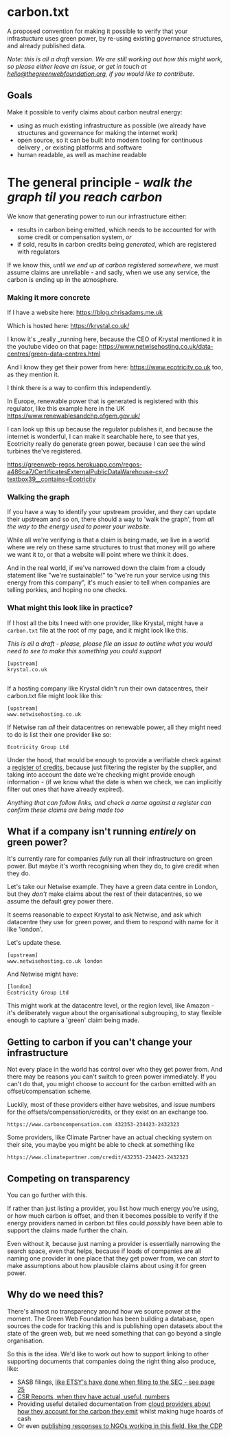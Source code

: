 # carbon.txt

A proposed convention for making it possible to verify that your infrastucture uses green power, by re-using existing governance structures, and already published data.

_Note: this is all a draft version. We are still working out how this might work, so please either leave an issue, or get in touch at hello@thegreenwebfoundation.org, if you would like to contribute._

## Goals

Make it possible to verify claims about carbon neutral energy:

- using as much existing infrastructure as possible (we already have structures and governance for making the internet work)
- open source, so it can be built into modern tooling for continuous delivery , or existing platforms and software
- human readable, as well as machine readable


# The general principle - _walk the graph til you reach carbon_

We know that generating power to run our infrastructure either:

- results in carbon being emitted, which needs to be accounted for with some credit or compensation system, _or_
- if sold, results in carbon credits being _generated_, which are registered with regulators

If we know this, _until we end up at carbon registered somewhere_, we must assume claims are unreliable - and sadly, when we use any service, the carbon is ending up in the atmosphere.

### Making it more concrete

If I have a website here: https://blog.chrisadams.me.uk

Which is hosted here: https://krystal.co.uk/

I know it's _really _running here, because the CEO of Krystal mentioned it in the youtube video on that page: https://www.netwisehosting.co.uk/data-centres/green-data-centres.html

And I know they get their power from here: https://www.ecotricity.co.uk too, as they mention it.

I think there is a way to confirm this independently.

In Europe, renewable power that is generated is registered with this regulator, like this example here in the UK https://www.renewablesandchp.ofgem.gov.uk/

I can look up this up because the regulator publishes it, and because the internet is wonderful, I can make it searchable here, to see that yes, Ecotricity really do generate green power, because I can see the wind turbines the've registered.

https://greenweb-regos.herokuapp.com/regos-a486ca7/CertificatesExternalPublicDataWarehouse-csv?textbox39__contains=Ecotricity

### Walking the graph

If you have a way to identify your upstream provider, and they can update their upstream and so on, there should a way to 'walk the graph', from _all the way to the energy used to power your website_.

While all we're verifying is that a claim is being made, we live in a world where we rely on these same structures to trust that money will go where we want it to, or that a website will point where we think it does.

And in the real world, if we've narrowed down the claim from a cloudy statement like "we're sustainable!" to "we're run your service using this energy from this company", it's much easier to tell when companies are telling porkies, and hoping no one checks.

### What might this look like in practice?


If I host all the bits I need with one provider, like Krystal, might have a `carbon.txt` file at the root of my page, and it might look like this.

_This is all a draft - please, please file an issue to outline what you would need to see to make this something you could support_

```
[upstream]
krystal.co.uk


```

If a hosting company like Krystal didn't run their own datacentres, their carbon.txt file might look like this:

```
[upstream]
www.netwisehosting.co.uk
```

If Netwise ran _all_ their datacentres on renewable power, all they might need to do is list their one provider like so:

```
Ecotricity Group Ltd
```

Under the hood, that would be enough to provide a verifiable check against a [register of credits](https://greenweb-regos.herokuapp.com/regos-a486ca7/CertificatesExternalPublicDataWarehouse-csv?textbox39__contains=Ecotricity+Group+Ltd), because just filtering the register by the supplier, and taking into account the date we're checking might provide enough information - (if we know what the date is when we check, we can implicitly filter out ones that have already expired).

_Anything that can follow links, and check a name against a register can confirm these claims are being made too_

## What if a company isn't running _entirely_ on green power?

It's currently rare for companies _fully_ run all their infrastructure on green power. But maybe it's worth recognising when they do, to give credit when they do.

Let's take our Netwise example. They have a green data centre in London, but they _don't_ make claims about the rest of their datacentres, so we assume the default grey power there.

It seems reasonable to expect Krystal to ask Netwise, and ask which datacentre they use for green power, and them to respond with name for it like 'london'. 

Let's update these.


```
[upstream]
www.netwisehosting.co.uk london
```

And Netwise might have:

```
[london]
Ecotricity Group Ltd
```

This might work at the datacentre level, or the region level, like Amazon - it's deliberately vague about the organisational subgrouping, to stay flexible enough to capture a 'green' claim being made.


## Getting to carbon if you can't change your infrastructure

Not every place in the world has control over who they get power from. And there may be reasons you can't switch to green power immediately. If you can't do that, you might choose to account for the carbon emitted with an offset/compensation scheme.

Luckily, most of these providers either have websites, and issue numbers for the offsets/compensation/credits, or they exist on an exchange too.

```
https://www.carboncompensation.com 432353-234423-2432323
```

Some providers, like Climate Partner have an actual checking system on their site, you maybe you might be able to check at something like

```
https://www.climatepartner.com/credit/432353-234423-2432323

```



## Competing on transparency

You can go further with this.

If rather than just listing a provider, you list how much energy you're using, or how much carbon is offset, and then it becomes possible to verify if the energy providers named in carbon.txt files could _possibly_ have been able to support the claims made further the chain.

Even without it, because just naming a provider is essentially narrowing the search space, even that helps, because if loads of companies are all naming one provider in one place that they get power from, we can _start_ to make assumptions about how plausible claims about using it for green power.

## Why do we need this?

There's almost no transparency around how we source power at the moment. The Green Web Foundation has been building a database, open sources the code for tracking this and is publishing open datasets about the state of the green web, but we need something that can go beyond a single organisation.

So this is the idea. We'd like to work out how to support linking to other supporting documents that companies doing the right thing also produce, like:

- SASB filings, [like ETSY's have done when filing to the SEC - see page 25](https://investors.etsy.com/financials/sec-filings/sec-filings-details/default.aspx?FilingId=13261228)
- [CSR Reports, when they have actual, useful, numbers](https://storage.googleapis.com/gweb-sustainability.appspot.com/pdf/Google_2018-Environmental-Report.pdf)
- Providing useful detailed documentation from [cloud providers about how they account for the carbon they emit](https://storage.googleapis.com/gweb-sustainability.appspot.com/pdf/24x7-carbon-free-energy-data-centers.pdf) whilst making huge hoards of cash
- Or even [publishing responses to NGOs working in this field, like the CDP](https://storage.googleapis.com/gweb-environment.appspot.com/pdf/alphabet-2017-cdp-climate-change-response.pdf)




